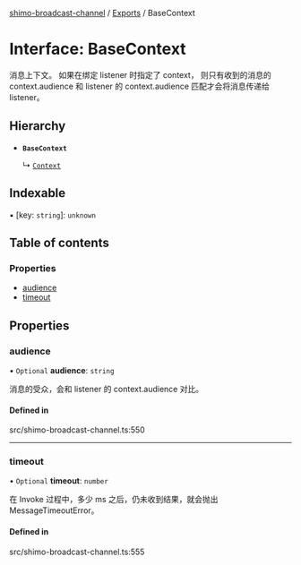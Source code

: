 [shimo-broadcast-channel](../README.md) / [Exports](../modules.md) / BaseContext

# Interface: BaseContext

消息上下文。
如果在绑定 listener 时指定了 context，
则只有收到的消息的 context.audience 和 listener 的 context.audience 匹配才会将消息传递给 listener。

## Hierarchy

- **`BaseContext`**

  ↳ [`Context`](Context.md)

## Indexable

▪ [key: `string`]: `unknown`

## Table of contents

### Properties

- [audience](BaseContext.md#audience)
- [timeout](BaseContext.md#timeout)

## Properties

### audience

• `Optional` **audience**: `string`

消息的受众，会和 listener 的 context.audience 对比。

#### Defined in

src/shimo-broadcast-channel.ts:550

___

### timeout

• `Optional` **timeout**: `number`

在 Invoke 过程中，多少 ms 之后，仍未收到结果，就会抛出 MessageTimeoutError。

#### Defined in

src/shimo-broadcast-channel.ts:555
